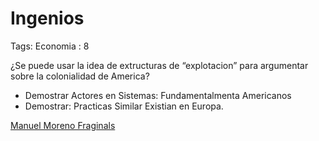 # Ingenios

Tags: Economia
: 8

¿Se puede usar la idea de extructuras de “explotacion” para argumentar sobre la colonialidad de America?

- Demostrar Actores en Sistemas: Fundamentalmenta Americanos
- Demostrar: Practicas Similar Existian en Europa.

[Manuel Moreno Fraginals](https://es.wikipedia.org/wiki/Manuel_Moreno_Fraginals)